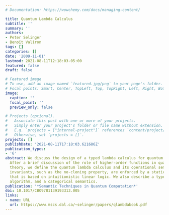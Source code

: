 ```yaml
---
# Documentation: https://wowchemy.com/docs/managing-content/

title: Quantum Lambda Calculus
subtitle: ''
summary: ''
authors:
- Peter Selinger
- Benoît Valiron
tags: []
categories: []
date: '2009-11-01'
lastmod: 2021-08-11T12:18:03-05:00
featured: false
draft: false

# Featured image
# To use, add an image named `featured.jpg/png` to your page's folder.
# Focal points: Smart, Center, TopLeft, Top, TopRight, Left, Right, BottomLeft, Bottom, BottomRight.
image:
  caption: ''
  focal_point: ''
  preview_only: false

# Projects (optional).
#   Associate this post with one or more of your projects.
#   Simply enter your project's folder or file name without extension.
#   E.g. `projects = ["internal-project"]` references `content/project/deep-learning/index.md`.
#   Otherwise, set `projects = []`.
projects: []
publishDate: '2021-08-11T17:18:03.621686Z'
publication_types:
- '6'
abstract: We discuss the design of a typed lambda calculus for quantum computation.
  After a brief discussion of the role of higher-order functions in quantum information
  theory, we define the quantum lambda calculus and its operational semantics. Safety
  invariants, such as the no-cloning property, are enforced by a static type system
  that is based on intuitionistic linear logic. We also describe a type inference
  algorithm, and a categorical semantics.
publication: '*Semantic Techniques in Quantum Computation*'
doi: 10.1017/CBO9781139193313.005
links:
- name: URL
  url: https://www.mscs.dal.ca/~selinger/papers/qlambdabook.pdf
---
```


